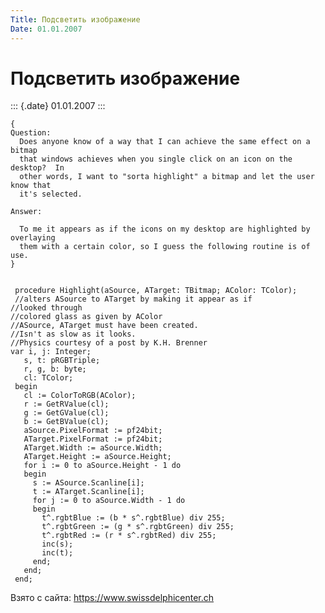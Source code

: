 ```yaml
---
Title: Подсветить изображение
Date: 01.01.2007
---
```



Подсветить изображение
======================

::: {.date}
01.01.2007
:::

    { 
    Question: 
      Does anyone know of a way that I can achieve the same effect on a bitmap 
      that windows achieves when you single click on an icon on the desktop?  In 
      other words, I want to "sorta highlight" a bitmap and let the user know that 
      it's selected. 
     
    Answer: 
     
      To me it appears as if the icons on my desktop are highlighted by overlaying 
      them with a certain color, so I guess the following routine is of use. 
    }
     
     
     procedure Highlight(aSource, ATarget: TBitmap; AColor: TColor);
     //alters ASource to ATarget by making it appear as if 
    //looked through 
    //colored glass as given by AColor 
    //ASource, ATarget must have been created. 
    //Isn't as slow as it looks. 
    //Physics courtesy of a post by K.H. Brenner 
    var i, j: Integer;
       s, t: pRGBTriple;
       r, g, b: byte;
       cl: TColor;
     begin
       cl := ColorToRGB(AColor);
       r := GetRValue(cl);
       g := GetGValue(cl);
       b := GetBValue(cl);
       aSource.PixelFormat := pf24bit;
       ATarget.PixelFormat := pf24bit;
       ATarget.Width := aSource.Width;
       ATarget.Height := aSource.Height;
       for i := 0 to aSource.Height - 1 do
       begin
         s := ASource.Scanline[i];
         t := ATarget.Scanline[i];
         for j := 0 to aSource.Width - 1 do
         begin
           t^.rgbtBlue := (b * s^.rgbtBlue) div 255;
           t^.rgbtGreen := (g * s^.rgbtGreen) div 255;
           t^.rgbtRed := (r * s^.rgbtRed) div 255;
           inc(s);
           inc(t);
         end;
       end;
     end;

Взято с сайта: <https://www.swissdelphicenter.ch>
